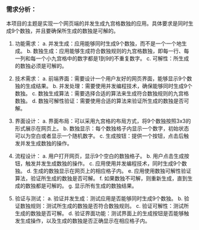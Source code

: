### 需求分析：

本项目的主题是实现一个网页端的并发生成九宫格数独的应用。具体要求是同时生成9个数独，并且要确保所生成的数独是可解的。

1. 功能需求：
   a. 并发生成：应用能够同时生成9个数独，而不是一个一个地生成。
   b. 数独生成：应用能够生成符合数独规则的九宫格数独，即每一行、每一列和每一个小九宫格中的数字都是1到9的不重复数字。
   c. 可解性：所生成的数独必须是可解的。
   
2. 技术需求：
   a. 前端界面：需要设计一个用户友好的网页界面，能够显示9个数独的生成结果。
   b. 并发处理：需要使用并发编程技术，确保能够同时生成9个数独。
   c. 数独生成算法：需要选择合适的算法来生成符合数独规则的九宫格数独。
   d. 数独可解性验证：需要使用合适的算法来验证所生成的数独是否可解。
   
3. 界面设计：
   a. 界面布局：可以采用九宫格的布局方式，将9个数独按照3x3的形式展示在网页上。
   b. 数独显示：每个数独格子内显示一个数字，初始状态可以为空白或者显示一个随机数字。
   c. 生成按钮：提供一个按钮，点击后触发并发生成数独的操作。
   
4. 流程设计：
   a. 用户打开网页，显示9个空白的数独格子。
   b. 用户点击生成按钮，触发并发生成数独的操作。
   c. 应用使用并发编程技术，同时生成9个数独。
   d. 生成的数独显示在网页上的相应格子内。
   e. 应用使用数独可解性验证算法，验证所生成的数独是否可解。
   f. 如果数独不可解，则重新生成，直到生成的数独都是可解的。
   g. 显示所有生成的数独结果。
   
5. 验证与测试：
   a. 验证并发生成：测试应用是否能够同时生成9个数独。
   b. 验证数独规则：测试所生成的数独是否符合数独规则。
   c. 验证可解性：测试所生成的数独是否可解。
   d. 验证界面功能：测试界面上的生成按钮是否能够触发生成操作，以及生成的数独是否正确显示在相应格子内。

